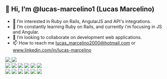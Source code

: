 <h2>👋 Hi, I’m @lucas-marcelino1 (Lucas Marcelino)</h2>

- 👀 I’m interested in Ruby on Rails, AngularJS and API's integrations.
- 🌱 I’m constantly learning Ruby on Rails, and currently i'm focusing in JS and Angular.
- 💞️ I’m looking to collaborate on development web applications.
- 📫 How to reach me lucas_marcelino2000@hotmail.com or www.linkedin.com/in/lucas-marcelino

<div>
<a href="https://github.com/lucas-marcelino-1/github-readme-stats">
  <img align="center-top" src="https://github-readme-stats.vercel.app/api?username=lucas-marcelino1&show_icons=true&theme=dracula" />
</a>

<a href="https://github.com/lucas-marcelino-1/github-readme-stats">
  <img align="center-top" src="https://github-readme-stats.vercel.app/api/top-langs/?username=lucas-marcelino1&layout=compact&theme=dracula" />
</a>
</div>

<div class="badges">
 <div>
  <img src="https://img.shields.io/badge/ruby-%23CC342D.svg?style=for-the-badge&logo=ruby&logoColor=white" />
  <img src="https://img.shields.io/badge/Ruby_on_Rails-CC0000?style=for-the-badge&logo=ruby-on-rails&logoColor=white" />
  <img src="https://img.shields.io/badge/html5-%23E34F26.svg?style=for-the-badge&logo=html5&logoColor=white" />
  <img src="https://img.shields.io/badge/css3-%231572B6.svg?style=for-the-badge&logo=css3&logoColor=white" />
  <img src="https://img.shields.io/badge/JavaScript-323330?style=for-the-badge&logo=javascript&logoColor=F7DF1E" />
  <img src="https://img.shields.io/badge/AngularJS-E23237?style=for-the-badge&logo=angularjs&logoColor=white" /> <br>
  <img src="https://img.shields.io/badge/PostgreSQL-316192?style=for-the-badge&logo=postgresql&logoColor=white" />
  <img src="https://img.shields.io/badge/Postman-FF6C37?style=for-the-badge&logo=Postman&logoColor=white" />
  <img src="https://img.shields.io/badge/git-%23F05033.svg?style=for-the-badge&logo=git&logoColor=white" />
  <img src="https://img.shields.io/badge/gitlab-%23181717.svg?style=for-the-badge&logo=gitlab&logoColor=white" />
  <img src="https://img.shields.io/badge/github-%23121011.svg?style=for-the-badge&logo=github&logoColor=white" />
  <img src="https://img.shields.io/badge/Linux-FCC624?style=for-the-badge&logo=linux&logoColor=black" />
 </div>
</div>
